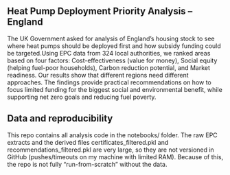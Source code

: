 ## Heat Pump Deployment Priority Analysis – England

The UK Government asked for analysis of England’s housing stock to see where heat pumps should be deployed first and how subsidy funding could be targeted.Using EPC data from 324 local authorities, we ranked areas based on four factors: Cost-effectiveness (value for money), Social equity (helping fuel-poor households), Carbon reduction potential, and Market readiness. Our results show that different regions need different approaches. The findings provide practical recommendations on how to focus limited funding for the biggest social and environmental benefit, while supporting net zero goals and reducing fuel poverty.

## Data and reproducibility

This repo contains all analysis code in the notebooks/ folder.
The raw EPC extracts and the derived files certificates_filtered.pkl and recommendations_filtered.pkl are very large, so they are not versioned in GitHub (pushes/timeouts on my machine with limited RAM).
Because of this, the repo is not fully “run-from-scratch” without the data.
